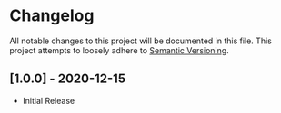 # Changelog

All notable changes to this project will be documented in this file. This project attempts to loosely adhere to [Semantic Versioning](https://semver.org/spec/v2.0.0.html).

## [1.0.0] - 2020-12-15

- Initial Release
